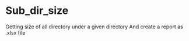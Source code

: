 # Sub_dir_size
Getting size of all directory under a given directory 
And create a report as .xlsx file 

